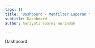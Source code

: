 ```yaml
---
tags: []
title: 'Dashboard - Memfilter Laporan '
subtitle: Dashboard
author: hariyati suarni nurindah

---
```

Dashboard